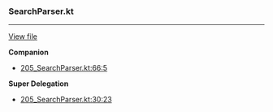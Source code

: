 ### SearchParser.kt
---
[View file](../../precision_analyzed/205_SearchParser.kt)

**Companion**

 - [205_SearchParser.kt:66:5](../../precision_analyzed/205_SearchParser.kt#L66)

**Super Delegation**

 - [205_SearchParser.kt:30:23](../../precision_analyzed/205_SearchParser.kt#L30)
